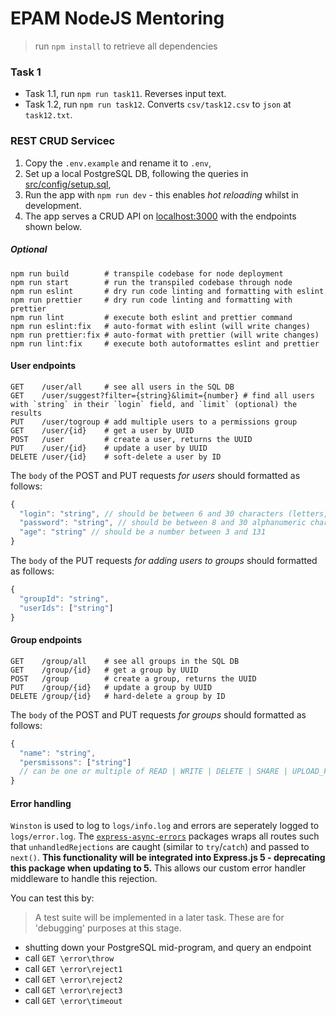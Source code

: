 # EPAM NodeJS Mentoring

> run `npm install` to retrieve all dependencies

### Task 1

- Task 1.1, run `npm run task11`. Reverses input text.
- Task 1.2, run `npm run task12`. Converts `csv/task12.csv` to `json` at `task12.txt`.

### REST CRUD Servicec

1. Copy the `.env.example` and rename it to `.env`,
1. Set up a local PostgreSQL DB, following the queries in [src/config/setup.sql](src/config/setup.sql),
1. Run the app with `npm run dev` - this enables _hot reloading_ whilst in development.
1. The app serves a CRUD API on [localhost:3000](localhost:3000) with the endpoints shown below.

##### Optional

```shell
npm run build        # transpile codebase for node deployment
npm run start        # run the transpiled codebase through node
npm run eslint       # dry run code linting and formatting with eslint
npm run prettier     # dry run code linting and formatting with prettier
npm run lint         # execute both eslint and prettier command
npm run eslint:fix   # auto-format with eslint (will write changes)
npm run prettier:fix # auto-format with prettier (will write changes)
npm run lint:fix     # execute both autoformattes eslint and prettier
```

#### User endpoints

```shell
GET    /user/all     # see all users in the SQL DB
GET    /user/suggest?filter={string}&limit={number} # find all users with `string` in their `login` field, and `limit` (optional) the results
PUT    /user/togroup # add multiple users to a permissions group
GET    /user/{id}    # get a user by UUID
POST   /user         # create a user, returns the UUID
PUT    /user/{id}    # update a user by UUID
DELETE /user/{id}    # soft-delete a user by ID
```

The `body` of the POST and PUT requests _for users_ should formatted as follows:

```js
{
  "login": "string", // should be between 6 and 30 characters (letters, digits or _), without spaces, and must start with a letter
  "password": "string", // should be between 8 and 30 alphanumeric characters (letters or digits) without punctuation or spaces
  "age": "string" // should be a number between 3 and 131
}
```

The `body` of the PUT requests _for adding users to groups_ should formatted as follows:

```js
{
  "groupId": "string",
  "userIds": ["string"]
}
```

#### Group endpoints

```shell
GET    /group/all    # see all groups in the SQL DB
GET    /group/{id}   # get a group by UUID
POST   /group        # create a group, returns the UUID
PUT    /group/{id}   # update a group by UUID
DELETE /group/{id}   # hard-delete a group by ID
```

The `body` of the POST and PUT requests _for groups_ should formatted as follows:

```js
{
  "name": "string",
  "persmissons": ["string"]
  // can be one or multiple of READ | WRITE | DELETE | SHARE | UPLOAD_FILES
}
```

#### Error handling

`Winston` is used to log to `logs/info.log` and errors are seperately logged to `logs/error.log`. The [`express-async-errors`](https://www.npmjs.com/package/express-async-errors) packages wraps all routes such that `unhandledRejections` are caught (similar to `try`/`catch`) and passed to `next()`. **This functionality will be integrated into Express.js 5 - deprecating this package when updating to 5.** This allows our custom error handler middleware to handle this rejection.

You can test this by:

> A test suite will be implemented in a later task. These are for 'debugging' purposes at this stage.

- shutting down your PostgreSQL mid-program, and query an endpoint
- call `GET \error\throw`
- call `GET \error\reject1`
- call `GET \error\reject2`
- call `GET \error\reject3`
- call `GET \error\timeout`
